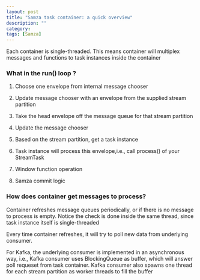 ```yaml
---
layout: post
title: "Samza task container: a quick overview"
description: ""
category: 
tags: [Samza]
---
```


Each container is single-threaded. This means container will multiplex messages
and functions to task instances inside the container

### What in the run() loop ? ###

1. Choose one envelope from internal message chooser

2. Update message chooser with an envelope from the supplied stream partition 

3. Take the head envelope off the message queue for that stream partition

4. Update the message chooser

5. Based on the stream partition, get a task instance

6. Task instance will process this envelope,i.e., call process() of your StreamTask

7. Window function operation

8. Samza commit logic 


### How does container get messages to process? ###

Container refreshes message queues periodically, or if there is no message to process is empty. Notice the check is done inside the same thread, since task instance itself is single-threaded

Every time container refreshes, it will try to poll new data from underlying consumer. 

For Kafka, the underlying consumer is implemented in an asynchronous way, i.e., Kafka consumer uses BlockingQueue as buffer, which will answer poll requeset from task container. Kafka consumer also spawns one thread for each stream partition as worker threads to fill the buffer
